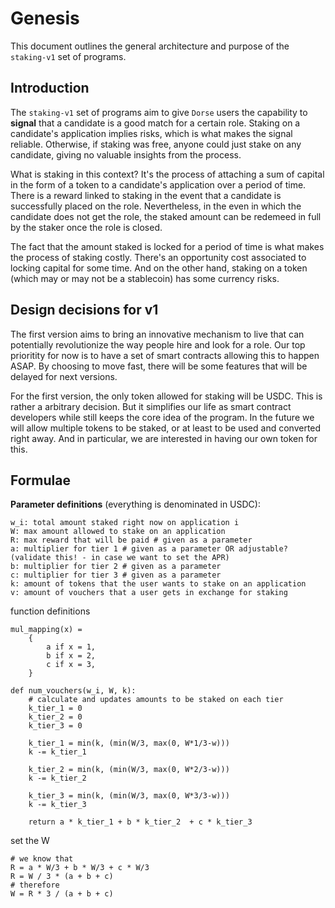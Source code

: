 # Genesis

This document outlines the general architecture and purpose of the `staking-v1` set of programs.

## Introduction

The `staking-v1` set of programs aim to give `Dorse` users the capability to **signal** that a candidate
is a good match for a certain role. Staking on a candidate's application implies risks, which is what
makes the signal reliable. Otherwise, if staking was free, anyone could just stake on any candidate, giving
no valuable insights from the process.

What is staking in this context? It's the process of attaching a sum of capital in the form of a token to
a candidate's application over a period of time. There is a reward linked to staking in the event that
a candidate is successfully placed on the role. Nevertheless, in the even in which the candidate does not
get the role, the staked amount can be redemeed in full by the staker once the role is closed.

The fact that the amount staked is locked for a period of time is what makes the process of staking costly.
There's an opportunity cost associated to locking capital for some time. And on the other hand, staking on
a token (which may or may not be a stablecoin) has some currency risks.

## Design decisions for v1

The first version aims to bring an innovative mechanism to live that can potentially revolutionize the way
people hire and look for a role. Our top prioritity for now is to have a set of smart contracts allowing
this to happen ASAP. By choosing to move fast, there will be some features that will be delayed for next versions.

For the first version, the only token allowed for staking will be USDC. This is rather a arbitrary decision. But it
simplifies our life as smart contract developers while still keeps the core idea of the program. In the future
we will allow multiple tokens to be staked, or at least to be used and converted right away. And in particular, we
are interested in having our own token for this.

## Formulae

**Parameter definitions** (everything is denominated in USDC):

```
w_i: total amount staked right now on application i
W: max amount allowed to stake on an application
R: max reward that will be paid # given as a parameter
a: multiplier for tier 1 # given as a parameter OR adjustable? (validate this! - in case we want to set the APR)
b: multiplier for tier 2 # given as a parameter
c: multiplier for tier 3 # given as a parameter
k: amount of tokens that the user wants to stake on an application
v: amount of vouchers that a user gets in exchange for staking
```

function definitions

```
mul_mapping(x) =
    {
        a if x = 1,
        b if x = 2,
        c if x = 3,
    }
```

```
def num_vouchers(w_i, W, k):
    # calculate and updates amounts to be staked on each tier
    k_tier_1 = 0
    k_tier_2 = 0
    k_tier_3 = 0

    k_tier_1 = min(k, (min(W/3, max(0, W*1/3-w)))
    k -= k_tier_1

    k_tier_2 = min(k, (min(W/3, max(0, W*2/3-w)))
    k -= k_tier_2

    k_tier_3 = min(k, (min(W/3, max(0, W*3/3-w)))
    k -= k_tier_3

    return a * k_tier_1 + b * k_tier_2  + c * k_tier_3
```

set the W

```
# we know that
R = a * W/3 + b * W/3 + c * W/3
R = W / 3 * (a + b + c)
# therefore
W = R * 3 / (a + b + c)
```

